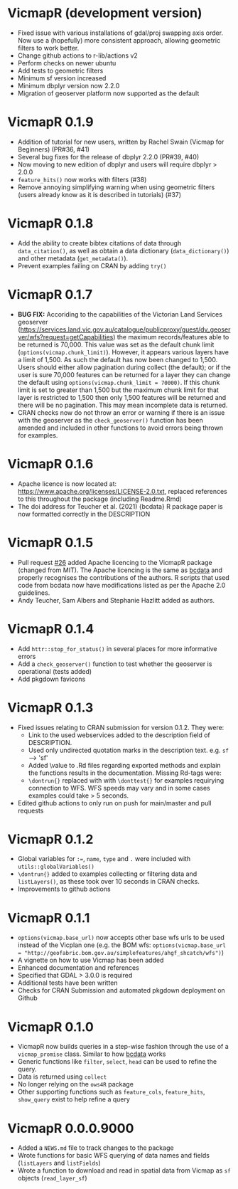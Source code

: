 # VicmapR (development version)
* Fixed issue with various installations of gdal/proj swapping axis order. Now use a (hopefully) more consistent approach, allowing geometric filters to work better.  
* Change github actions to r-lib/actions v2 
* Perform checks on newer ubuntu  
* Add tests to geometric filters  
* Minimum sf version increased   
* Minimum dbplyr version now 2.2.0  
* Migration of geoserver platform now supported as the default

# VicmapR 0.1.9  
* Addition of tutorial for new users, written by Rachel Swain (Vicmap for Beginners) (PR#36, #41)  
* Several bug fixes for the release of dbplyr 2.2.0 (PR#39, #40)  
* Now moving to new edition of dbplyr and users will require dbplyr > 2.0.0   
* `feature_hits()` now works with filters (#38)  
* Remove annoying simplifying warning when using geometric filters (users already know as it is described in tutorials) (#37)  

# VicmapR 0.1.8
* Add the ability to create bibtex citations of data through `data_citation()`, as well as obtain a data dictionary (`data_dictionary()`) and other metadata (`get_metadata()`).  
* Prevent examples failing on CRAN by adding `try()`

# VicmapR 0.1.7  
* __BUG FIX:__ Accoriding to the capabilities of the Victorian Land Services geoserver (https://services.land.vic.gov.au/catalogue/publicproxy/guest/dv_geoserver/wfs?request=getCapabilities) the maximum records/features able to be returned is 70,000. This value was set as the default chunk limit (`options(vicmap.chunk_limit)`). However, it appears various layers have a limit of 1,500. As such the default has now been changed to 1,500. Users should either allow pagination during collect (the default); or if the user is sure 70,000 features can be returned for a layer they can change the default using `options(vicmap.chunk_limit = 70000)`. If this chunk limit is set to greater than 1,500 but the maximum chunk limit for that layer is restricted to 1,500 then only 1,500 features will be returned and there will be no pagination. This may mean incomplete data is returned.  
* CRAN checks now do not throw an error or warning if there is an issue with the geoserver as the `check_geoserver()` function has been amended and included in other functions to avoid errors being thrown for examples. 

# VicmapR 0.1.6  
* Apache licence is now located at: https://www.apache.org/licenses/LICENSE-2.0.txt, replaced references to this throughout the package (including Readme.Rmd)  
* The doi address for Teucher et al. (2021) {bcdata} R package paper is now formatted correctly in the DESCRIPTION

# VicmapR 0.1.5
* Pull request [#26](https://github.com/JustinCally/VicmapR/pull/26) added Apache licencing to the VicmapR package (changed from MIT). The Apache licencing is the same as [bcdata](https://github.com/bcgov/bcdata) and properly recognises the contributions of the authors. R scripts that used code from bcdata now have modifications listed as per the Apache 2.0 guidelines. 
* Andy Teucher, Sam Albers and Stephanie Hazlitt added as authors.  

# VicmapR 0.1.4
* Add `httr::stop_for_status()` in several places for more informative errors  
* Add a `check_geoserver()` function to test whether the geoserver is operational (tests added)  
* Add pkgdown favicons  

# VicmapR 0.1.3  
* Fixed issues relating to CRAN submission for version 0.1.2. They were:  
    - Link to the used webservices added to the description field of DESCRIPTION.
    - Used only undirected quotation marks in the description text. e.g. `sf` --> 'sf'
    - Added \value to .Rd files regarding exported methods and explain the functions results in the documentation. Missing Rd-tags were:
    - `\dontrun{}` replaced with with `\donttest{}` for examples requirying connection to WFS. WFS speeds may vary and in some cases examples could take > 5 seconds.  
* Edited github actions to only run on push for main/master and pull requests

# VicmapR 0.1.2
* Global variables for `:=`, `name`, `type` and `.` were included with `utils::globalVariables()`  
* `\dontrun{}` added to examples collecting or filtering data and `listLayers()`, as these took over 10 seconds in CRAN checks.  
* Improvements to github actions  

# VicmapR 0.1.1

* `options(vicmap.base_url)` now accepts other base wfs urls to be used instead of the Vicplan one (e.g. the BOM wfs: `options(vicmap.base_url = "http://geofabric.bom.gov.au/simplefeatures/ahgf_shcatch/wfs")`)  
* A vignette on how to use Vicmap has been added
* Enhanced documentation and references
* Specified that GDAL > 3.0.0 is required  
* Additional tests have been written
* Checks for CRAN Submission and automated pkgdown deployment on Github 

# VicmapR 0.1.0

* VicmapR now builds queries in a step-wise fashion through the use of a `vicmap_promise` class. Similar to how [bcdata](https://github.com/bcgov/bcdata) works 
* Generic functions like `filter`, `select`, `head` can be used to refine the query.
* Data is returned using `collect`
* No longer relying on the `ows4R` package
* Other supporting functions such as `feature_cols`, `feature_hits`, `show_query` exist to help refine a query

# VicmapR 0.0.0.9000

* Added a `NEWS.md` file to track changes to the package  
* Wrote functions for basic WFS querying of data names and fields (`listLayers` and `listFields`)  
* Wrote a function to download and read in spatial data from Vicmap as `sf` objects (`read_layer_sf`)  

